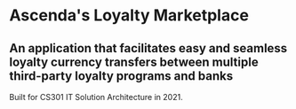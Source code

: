 # Ascenda's Loyalty Marketplace
## An application that facilitates easy and seamless loyalty currency transfers between multiple third-party loyalty programs and banks
Built for CS301 IT Solution Architecture in 2021.
